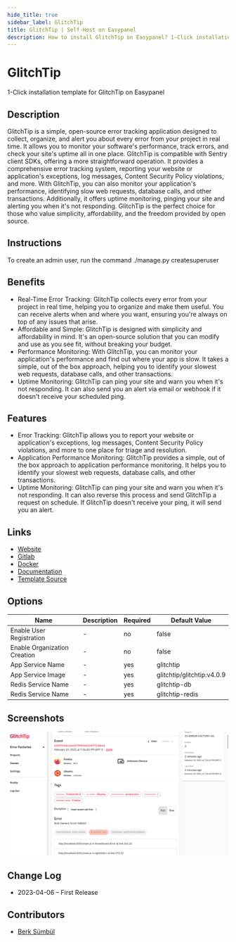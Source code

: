 ```yaml
---
hide_title: true
sidebar_label: GlitchTip
title: GlitchTip | Self-Host on Easypanel
description: How to install GlitchTip on Easypanel? 1-Click installation template for GlitchTip on Easypanel
---
```


<!-- generated -->

# GlitchTip

1-Click installation template for GlitchTip on Easypanel

## Description

GlitchTip is a simple, open-source error tracking application designed to collect, organize, and alert you about every error from your project in real time. It allows you to monitor your software&#39;s performance, track errors, and check your site&#39;s uptime all in one place. GlitchTip is compatible with Sentry client SDKs, offering a more straightforward operation. It provides a comprehensive error tracking system, reporting your website or application&#39;s exceptions, log messages, Content Security Policy violations, and more. With GlitchTip, you can also monitor your application&#39;s performance, identifying slow web requests, database calls, and other transactions. Additionally, it offers uptime monitoring, pinging your site and alerting you when it&#39;s not responding. GlitchTip is the perfect choice for those who value simplicity, affordability, and the freedom provided by open source.

## Instructions

To create an admin user, run the command ./manage.py createsuperuser

## Benefits

- Real-Time Error Tracking: GlitchTip collects every error from your project in real time, helping you to organize and make them useful. You can receive alerts when and where you want, ensuring you're always on top of any issues that arise.
- Affordable and Simple: GlitchTip is designed with simplicity and affordability in mind. It's an open-source solution that you can modify and use as you see fit, without breaking your budget.
- Performance Monitoring: With GlitchTip, you can monitor your application's performance and find out where your app is slow. It takes a simple, out of the box approach, helping you to identify your slowest web requests, database calls, and other transactions.
- Uptime Monitoring: GlitchTip can ping your site and warn you when it's not responding. It can also send you an alert via email or webhook if it doesn't receive your scheduled ping.

## Features

- Error Tracking: GlitchTip allows you to report your website or application's exceptions, log messages, Content Security Policy violations, and more to one place for triage and resolution.
- Application Performance Monitoring: GlitchTip provides a simple, out of the box approach to application performance monitoring. It helps you to identify your slowest web requests, database calls, and other transactions.
- Uptime Monitoring: GlitchTip can ping your site and warn you when it's not responding. It can also reverse this process and send GlitchTip a request on schedule. If GlitchTip doesn't receive your ping, it will send you an alert.

## Links

- [Website](https://glitchtip.com/)
- [Gitlab](https://gitlab.com/glitchtip)
- [Docker](https://hub.docker.com/r/glitchtip/glitchtip)
- [Documentation](https://glitchtip.com/documentation)
- [Template Source](https://github.com/easypanel-io/templates/tree/main/templates/glitchtip)

## Options

Name | Description | Required | Default Value
-|-|-|-
Enable User Registration | - | no | false
Enable Organization Creation | - | no | false
App Service Name | - | yes | glitchtip
App Service Image | - | yes | glitchtip/glitchtip:v4.0.9
Redis Service Name | - | yes | glitchtip-db
Redis Service Name | - | yes | glitchtip-redis

## Screenshots

![GlitchTip Screenshot](./assets/screenshot.png)

## Change Log

- 2023-04-06 – First Release

## Contributors

- [Berk Sümbül](https://berksmbl.com)
